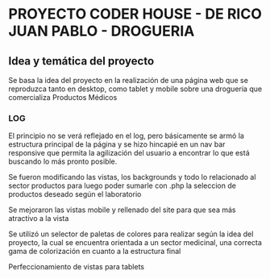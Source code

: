 <h1>PROYECTO CODER HOUSE - DE RICO JUAN PABLO - DROGUERIA </h1>


<h2>Idea y temática del proyecto</h2>
<p>Se basa la idea del proyecto en la realización de una página web que se reproduzca tanto en desktop, como tablet y mobile sobre una droguería que comercializa Productos Médicos</p>


<h3>LOG</h3>
<p>El principio no se verá reflejado en el log, pero básicamente se armó la estructura principal de la página y se hizo hincapié en un nav bar responsive que permita la agilización del usuario a encontrar lo que está buscando lo más pronto posible.</p>
<p>Se fueron modificando las vistas, los backgrounds y todo lo relacionado al sector productos para luego poder sumarle con .php la seleccion de productos deseado según el laboratorio</p>
<p>Se mejoraron las vistas mobile y rellenado del site para que sea más atractivo a la vista<p>
<p>Se utilizó un selector de paletas de colores para realizar según la idea del proyecto, la cual se encuentra orientada a un sector medicinal, una correcta gama de colorización en cuanto a la estructura final</p>
<p>Perfeccionamiento de vistas para tablets</p>
